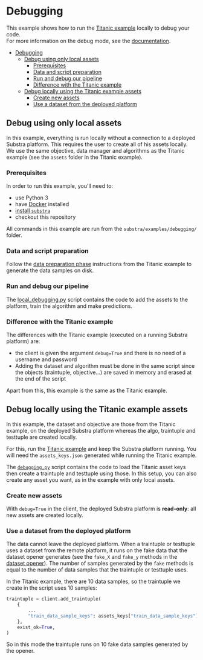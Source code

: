 # Debugging

This example shows how to run the [Titanic example](../titanic/README.md) locally to debug your code.  
For more information on the debug mode, see the [documentation](https://doc.substra.ai/debugging.html).


- [Debugging](#debugging)
  - [Debug using only local assets](#debug-using-only-local-assets)
    - [Prerequisites](#prerequisites)
    - [Data and script preparation](#data-and-script-preparation)
    - [Run and debug our pipeline](#run-and-debug-our-pipeline)
    - [Difference with the Titanic example](#difference-with-the-titanic-example)
  - [Debug locally using the Titanic example assets](#debug-locally-using-the-titanic-example-assets)
    - [Create new assets](#create-new-assets)
    - [Use a dataset from the deployed platform](#use-a-dataset-from-the-deployed-platform)

## Debug using only local assets

In this example, everything is run locally without a connection to a deployed Substra platform. This requires the user
to create all of his assets locally.  
We use the same objective, data manager and algorithms as the Titanic example (see the `assets` folder in the Titanic
example).

### Prerequisites

In order to run this example, you'll need to:

* use Python 3
* have [Docker](https://www.docker.com/) installed
* [install `substra`](../../README.md#install)
* checkout this repository

All commands in this example are run from the `substra/examples/debugging/` folder.

### Data and script preparation

Follow the [data preparation phase](../titanic/README.md#data-preparation) instructions from the Titanic example to generate the 
data samples on disk.

### Run and debug our pipeline

The [local_debugging.py](./scripts/local_debugging.py) script contains the code to add the assets to the platform,
train the algorithm and make predictions.

### Difference with the Titanic example

The differences with the Titanic example (executed on a running Substra platform) are:
- the client is given the argument `debug=True` and there is no need of a username and password
- Adding the dataset and algorithm must be done in the same script since the objects (traintuple, objective...) are saved in memory and erased at the end of the script

Apart from this, this example is the same as the Titanic example.

## Debug locally using the Titanic example assets

In this example, the dataset and objective are those from the Titanic example, on the deployed Substra platform
whereas the algo, traintuple and testtuple are created locally.

For this, run the [Titanic example](../titanic/README.md) and keep the Substra platform running. You will need
the `assets_keys.json` generated while running the Titanic example.

The [`debugging.py`](./scripts/debugging.py) script contains the code to load the
Titanic asset keys then create a traintuple and testtuple using those.
In this setup, you can also create any asset you want, as in the example with only local assets.

### Create new assets

With `debug=True` in the client, the deployed Substra platform is **read-only**: all new assets are created locally.

### Use a dataset from the deployed platform

The data cannot leave the deployed platform. When a traintuple or testtuple uses a dataset from the remote platform,
it runs on the fake data that the dataset opener generates (see the `fake_X` and `fake_y` methods in the
[dataset opener](../titanic/assets/dataset/opener.py)). The number of samples generated by the `fake` methods is equal to the number
of data samples that the traintuple or testtuple uses.

In the Titanic example, there are 10 data samples, so the traintuple we create in the script uses 10 samples:

```python
traintuple = client.add_traintuple(
    {
        ...
        "train_data_sample_keys": assets_keys["train_data_sample_keys"],
    },
    exist_ok=True,
)
```

So in this mode the traintuple runs on 10 fake data samples generated by the opener.

